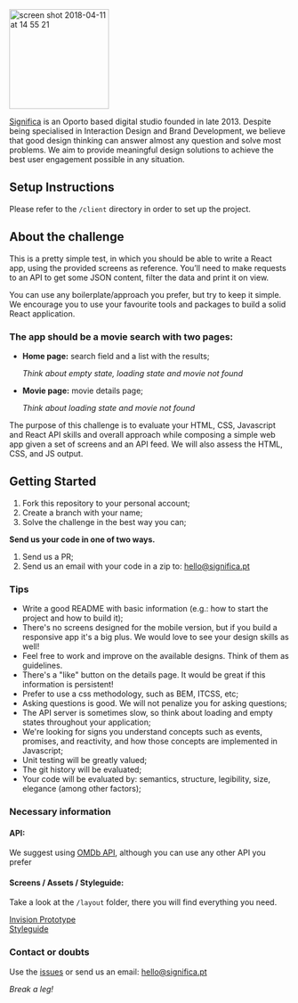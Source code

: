 <img width="179" alt="screen shot 2018-04-11 at 14 55 21" src="https://user-images.githubusercontent.com/4838076/38634265-6545f090-3d98-11e8-8869-c5e477648fdf.png">

[Significa](https://significa.pt/) is an Oporto based digital studio founded in late 2013. Despite being specialised in Interaction Design and Brand Development, we believe that good design thinking can answer almost any question and solve most problems. We aim to provide meaningful design solutions to achieve the best user engagement possible in any situation.

## Setup Instructions

Please refer to the `/client` directory in order to set up the project.

## About the challenge

This is a pretty simple test, in which you should be able to write a React app, using the provided screens as reference. You’ll need to make requests to an API to get some JSON content, filter the data and print it on view.

You can use any boilerplate/approach you prefer, but try to keep it simple. We encourage you to use your favourite tools and packages to build a solid React application.

### The app should be a movie search with two pages:

- **Home page:** search field and a list with the results;

  _Think about empty state, loading state and movie not found_

- **Movie page:** movie details page;

  _Think about loading state and movie not found_

The purpose of this challenge is to evaluate your HTML, CSS, Javascript and React API skills and overall approach while composing a simple web app given a set of screens and an API feed. We will also assess the HTML, CSS, and JS output.

## Getting Started

1.  Fork this repository to your personal account;
2.  Create a branch with your name;
3.  Solve the challenge in the best way you can;

**Send us your code in one of two ways.**

1.  Send us a PR;
2.  Send us an email with your code in a zip to: hello@significa.pt

### Tips

- Write a good README with basic information (e.g.: how to start the project and how to build it);
- There's no screens designed for the mobile version, but if you build a responsive app it's a big plus. We would love to see your design skills as well!
- Feel free to work and improve on the available designs. Think of them as guidelines.
- There's a "like" button on the details page. It would be great if this information is persistent!
- Prefer to use a css methodology, such as BEM, ITCSS, etc;
- Asking questions is good. We will not penalize you for asking questions;
- The API server is sometimes slow, so think about loading and empty states throughout your application;
- We're looking for signs you understand concepts such as events, promises, and reactivity, and how those concepts are implemented in Javascript;
- Unit testing will be greatly valued;
- The git history will be evaluated;
- Your code will be evaluated by: semantics, structure, legibility, size, elegance (among other factors);

### Necessary information

#### API:

We suggest using [OMDb API](http://www.omdbapi.com/), although you can use any other API you prefer

#### Screens / Assets / Styleguide:

Take a look at the `/layout` folder, there you will find everything you need.

[Invision Prototype](https://invis.io/K6GW19Z3FP8#/291216728_1-Search)  
[Styleguide](https://invis.io/5JGW1AFQHUX#/291309274_1-type)

### Contact or doubts

Use the [issues](https://github.com/Significa/frontend-challenge/issues) or send us an email: hello@significa.pt

_Break a leg!_
